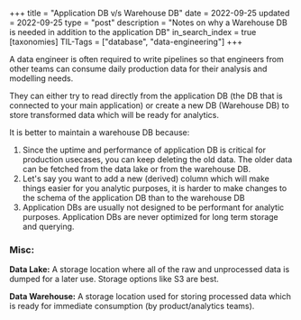 +++
title = "Application DB v/s Warehouse DB"
date = 2022-09-25
updated = 2022-09-25
type = "post"
description = "Notes on why a Warehouse DB is needed in addition to the application DB"
in_search_index = true
[taxonomies]
TIL-Tags = ["database", "data-engineering"]
+++

A data engineer is often required to write pipelines so that engineers from other teams can consume daily production data for their analysis and modelling needs.

They can either try to read directly from the application DB (the DB that is connected to your main application) or create a new DB (Warehouse DB) to store transformed data which will be ready for analytics.

It is better to maintain a warehouse DB because:
1. Since the uptime and performance of application DB is critical for production usecases, you can keep deleting the old data. The older data can be fetched from the data lake or from the warehouse DB. 
2. Let's say you want to add a new (derived) column which will make things easier for you analytic purposes, it is harder to make changes to the schema of the application DB than to the warehouse DB
3. Application DBs are usually not designed to be performant for analytic purposes. Application DBs are never optimized for long term storage and querying.


### Misc:

**Data Lake:** A storage location where all of the raw and unprocessed data is dumped for a later use. Storage options like S3 are best.

**Data Warehouse:** A storage location used for storing processed data which is ready for immediate consumption (by product/analytics teams).